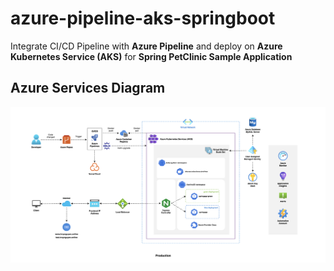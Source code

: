 # azure-pipeline-aks-springboot

Integrate CI/CD Pipeline with **Azure Pipeline** and deploy on **Azure Kubernetes Service (AKS)** for **Spring PetClinic Sample Application**

## Azure Services Diagram

![Azure Services Diagram](images/azure_cicdpipeline_aks.png)